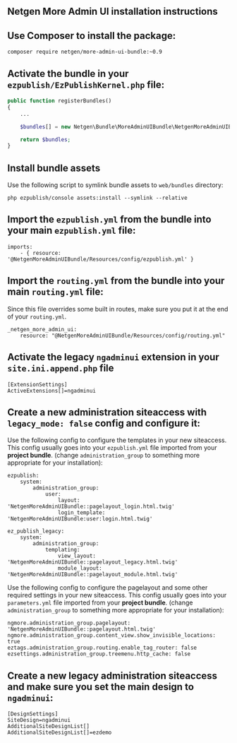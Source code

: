 Netgen More Admin UI installation instructions
----------------------------------------------

## Use Composer to install the package:

```
composer require netgen/more-admin-ui-bundle:~0.9
```

## Activate the bundle in your `ezpublish/EzPublishKernel.php` file:

```php
public function registerBundles()
{
    ...

    $bundles[] = new Netgen\Bundle\MoreAdminUIBundle\NetgenMoreAdminUIBundle();

    return $bundles;
}
```

## Install bundle assets

Use the following script to symlink bundle assets to `web/bundles` directory:

```
php ezpublish/console assets:install --symlink --relative
```

## Import the `ezpublish.yml` from the bundle into your main `ezpublish.yml` file:

```
imports:
    - { resource: '@NetgenMoreAdminUIBundle/Resources/config/ezpublish.yml' }
```

## Import the `routing.yml` from the bundle into your main `routing.yml` file:

Since this file overrides some built in routes, make sure you put it at the end of your `routing.yml`.

```
_netgen_more_admin_ui:
    resource: "@NetgenMoreAdminUIBundle/Resources/config/routing.yml"
```

## Activate the legacy `ngadminui` extension in your `site.ini.append.php` file

```
[ExtensionSettings]
ActiveExtensions[]=ngadminui
```

## Create a new administration siteaccess with `legacy_mode: false` config and configure it:

Use the following config to configure the templates in your new siteaccess. This config usually goes
into your `ezpublish.yml` file imported from your **project bundle**.
(change `administration_group` to something more appropriate for your installation):

```
ezpublish:
    system:
        administration_group:
            user:
                layout: 'NetgenMoreAdminUIBundle::pagelayout_login.html.twig'
                login_template: 'NetgenMoreAdminUIBundle:user:login.html.twig'

ez_publish_legacy:
    system:
        administration_group:
            templating:
                view_layout: 'NetgenMoreAdminUIBundle::pagelayout_legacy.html.twig'
                module_layout: 'NetgenMoreAdminUIBundle::pagelayout_module.html.twig'
```

Use the following config to configure the pagelayout and some other required settings in your new
siteaccess. This config usually goes into your `parameters.yml` file imported from
your **project bundle**. (change `administration_group` to something more appropriate for your installation):

```
ngmore.administration_group.pagelayout: 'NetgenMoreAdminUIBundle::pagelayout.html.twig'
ngmore.administration_group.content_view.show_invisible_locations: true
eztags.administration_group.routing.enable_tag_router: false
ezsettings.administration_group.treemenu.http_cache: false
```

## Create a new legacy administration siteaccess and make sure you set the main design to `ngadminui`:

```
[DesignSettings]
SiteDesign=ngadminui
AdditionalSiteDesignList[]
AdditionalSiteDesignList[]=ezdemo
```
